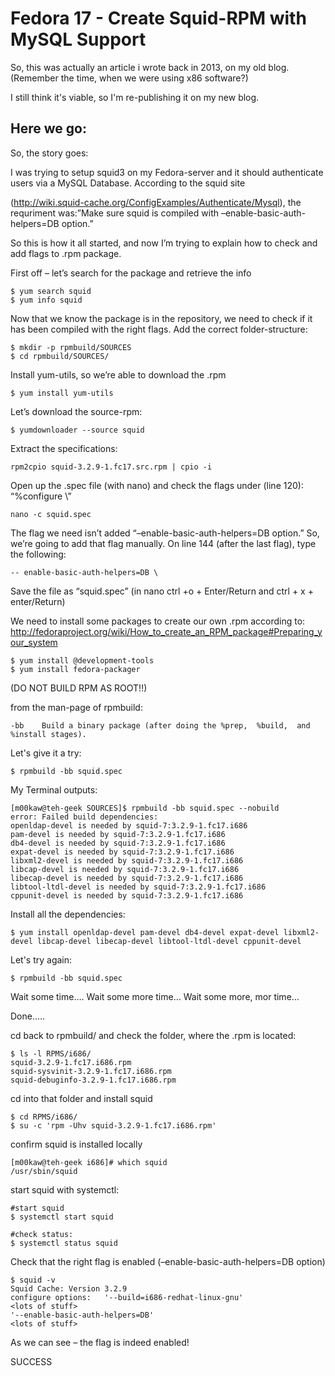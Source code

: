
# Fedora 17 - Create Squid-RPM with MySQL Support

So, this was actually an article i wrote back in 2013, on my old blog. (Remember the time, when we were using x86 software?)

I still think it's viable, so I'm re-publishing it on my new blog.

## Here we go:

So, the story goes:

I was trying to setup squid3 on my Fedora-server and it should authenticate users via a MySQL Database. According to the squid site

(http://wiki.squid-cache.org/ConfigExamples/Authenticate/Mysql), the requriment was:”Make sure squid is compiled with –enable-basic-auth-helpers=DB option.”

So this is how it all started, and now I’m trying to explain how to check and add flags to .rpm package.

First off – let’s search for the package and retrieve the info

    $ yum search squid
    $ yum info squid

Now that we know the package is in the repository, we need to check if it has been compiled with the right flags. Add the correct folder-structure:

    $ mkdir -p rpmbuild/SOURCES
    $ cd rpmbuild/SOURCES/

Install yum-utils, so we’re able to download the .rpm

    $ yum install yum-utils

Let’s download the source-rpm:

    $ yumdownloader --source squid


Extract the specifications:

    rpm2cpio squid-3.2.9-1.fc17.src.rpm | cpio -i

Open up the .spec file (with nano) and check the flags under (line 120): “%configure \”

    nano -c squid.spec

The flag we need isn’t added “–enable-basic-auth-helpers=DB option.”
So, we’re going to add that flag manually.
On line 144 (after the last flag), type the following:

    -- enable-basic-auth-helpers=DB \

Save the file as “squid.spec” (in nano ctrl +o + Enter/Return and ctrl + x + enter/Return)

We need to install some packages to create our own .rpm
according to: http://fedoraproject.org/wiki/How_to_create_an_RPM_package#Preparing_your_system

    $ yum install @development-tools
    $ yum install fedora-packager

(DO NOT BUILD RPM AS ROOT!!)


from the man-page of rpmbuild:

    -bb    Build a binary package (after doing the %prep,  %build,  and  %install stages).

Let's give it a try:

    $ rpmbuild -bb squid.spec

My Terminal outputs:

    [m00kaw@teh-geek SOURCES]$ rpmbuild -bb squid.spec --nobuild
    error: Failed build dependencies:
    openldap-devel is needed by squid-7:3.2.9-1.fc17.i686
    pam-devel is needed by squid-7:3.2.9-1.fc17.i686
    db4-devel is needed by squid-7:3.2.9-1.fc17.i686
    expat-devel is needed by squid-7:3.2.9-1.fc17.i686
    libxml2-devel is needed by squid-7:3.2.9-1.fc17.i686
    libcap-devel is needed by squid-7:3.2.9-1.fc17.i686
    libecap-devel is needed by squid-7:3.2.9-1.fc17.i686
    libtool-ltdl-devel is needed by squid-7:3.2.9-1.fc17.i686
    cppunit-devel is needed by squid-7:3.2.9-1.fc17.i686

Install all the dependencies:

    $ yum install openldap-devel pam-devel db4-devel expat-devel libxml2-devel libcap-devel libecap-devel libtool-ltdl-devel cppunit-devel

Let's try again:

    $ rpmbuild -bb squid.spec

Wait some time….
Wait some more time…
Wait some more, mor time…

Done…..

cd back to rpmbuild/ and check the folder, where the .rpm is located:

    $ ls -l RPMS/i686/
    squid-3.2.9-1.fc17.i686.rpm            
    squid-sysvinit-3.2.9-1.fc17.i686.rpm
    squid-debuginfo-3.2.9-1.fc17.i686.rpm

cd into that folder and install squid

    $ cd RPMS/i686/
    $ su -c 'rpm -Uhv squid-3.2.9-1.fc17.i686.rpm'

confirm squid is installed locally

    [m00kaw@teh-geek i686]# which squid
    /usr/sbin/squid

start squid with systemctl:

    #start squid
    $ systemctl start squid

    #check status:
    $ systemctl status squid

Check that the right flag is enabled (–enable-basic-auth-helpers=DB option)

    $ squid -v
    Squid Cache: Version 3.2.9
    configure options:   '--build=i686-redhat-linux-gnu'  
    <lots of stuff>
    '--enable-basic-auth-helpers=DB'
    <lots of stuff>

As we can see – the flag is indeed enabled!


SUCCESS
